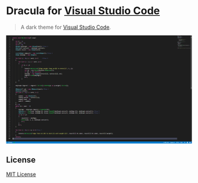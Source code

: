 # Dracula for [Visual Studio Code](http://code.visualstudio.com)

> A dark theme for [Visual Studio Code](http://code.visualstudio.com).

![Screenshot](https://github.com/BrenoRangel/Selene-Theme/blob/master/images/background.png)

## License

[MIT License](https://github.com/BrenoRangel/Selene-Theme/blob/master/LICENSE)
